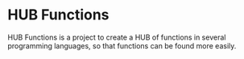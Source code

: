 # HUB Functions

HUB Functions is a project to create a HUB of functions in several programming languages, so that functions can be found more easily.

